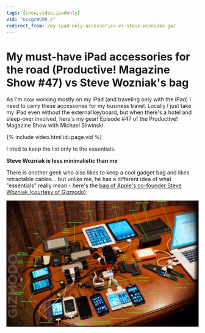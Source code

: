 ```yaml
---
tags: [show,video,ipadonly]
vid: "ncxgcWQ90_c"
redirect_from: /my-ipad-only-accessories-vs-steve-wozniaks-ga/
---
```


# My must-have iPad accessories for the road (Productive! Magazine Show #47) vs Steve Wozniak's bag

As I'm now working mostly on my iPad (and traveling only with the iPad) I need to carry these accessories for my business travel. Locally I just take my iPad even without the external keyboard, but when there's a hotel and sleep-over involved, here's my gear! Episode #47 of the Productive! Magazine Show with Michael Sliwinski.

{% include video.html id=page.vid %}

I tried to keep the list only to the essentials.

**Steve Wozniak is less minimalistic than me**

There is another geek who also likes to keep a cool gadget bag and likes retractable cables... but unlike me, he has a different idea of what "essentials" really mean - here's the [bag of Apple's co-founder Steve Wozniak (courtesy of Gizmodo)](http://gizmodo.com/5926598/the-amazing-contents-of-steve-wozniaks-travel-backpack):

![Steve Wozniak](/img/steve-wozniak-bag.jpg)

[n]: https://michael.gratis/nozbe